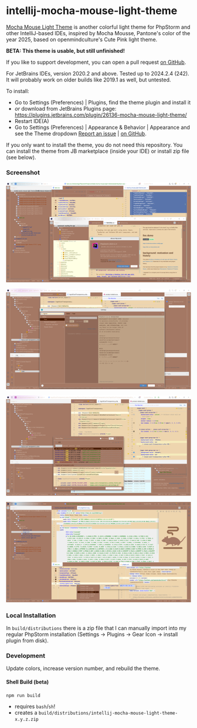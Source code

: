 # intellij-mocha-mouse-light-theme

[Mocha Mouse Light Theme](https://plugins.jetbrains.com/plugin/26136-mocha-mouse-light-theme/) is another colorful light theme for PhpStorm and other IntelliJ-based IDEs, inspired by Mocha Mousse, Pantone's color of the year 2025, based on openmindculture's Cute Pink light theme.

**BETA: This theme is usable, but still unfinished!**

If you like to support development, you can open a pull request [on GitHub](https://github.com/openmindculture/intellij-mocha-mouse-light-theme).

For JetBrains IDEs, version 2020.2 and above. Tested up to 2024.2.4 (242). It will probably work on older builds like 2019.1 as well, but untested.

To install:
- Go to Settings (Preferences) | Plugins, find the theme plugin and install it
- _or_ download from JetBrains Plugins page: https://plugins.jetbrains.com/plugin/26136-mocha-mouse-light-theme/
- Restart IDE(A)
- Go to Settings (Preferences) | Appearance & Behavior | Appearance and see the Theme dropdown
  [Report an issue](https://github.com/openmindculture/intellij-mocha-mouse-light-theme/issues/new) | [on GitHub](https://github.com/openmindculture/intellij-mocha-mouse-light-theme).
<!-- Plugin description end -->

If you only want to install the theme, you do not need this repository.
You can install the theme from JB marketplace (inside your IDE) or install zip file (see below).

### Screenshot

![theme screenshot 1](mocha-mouse-light-theme-0.5.0-1.png)

![theme screenshot 2](mocha-mouse-light-theme-0.5.0-2.png)

![theme screenshot 3](mocha-mouse-light-theme-0.5.0-3.png)

![theme screenshot 4](mocha-mouse-light-theme-0.5.0-4.png)

### Local Installation

In `build/distributions` there is a zip file that I can manually import into my regular PhpStorm installation (Settings -> Plugins -> Gear Icon -> install plugin from disk).

### Development

Update colors, increase version number, and rebuild the theme.

#### Shell Build (beta)

`npm run build`

- requires `bash`/`sh`!
- creates a `build/distributions/intellij-mocha-mouse-light-theme-x.y.z.zip`